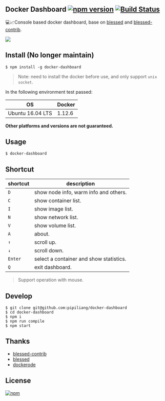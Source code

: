 ## Docker Dashboard [![npm version](https://badge.fury.io/js/docker-dashboard.svg)](https://www.npmjs.com/package/docker-dashboard) [![Build Status](https://travis-ci.org/pipiliang/docker-dashboard.svg?branch=master)](https://travis-ci.org/pipiliang/docker-dashboard)

:computer::chart_with_upwards_trend:Console based docker dashboard, base on [blessed](https://github.com/chjj/blessed) and [blessed-contrib](https://github.com/yaronn/blessed-contrib).

![](https://raw.githubusercontent.com/pipiliang/docker-dashboard/master/screenshot/containers.PNG)

## Install (No longer maintain)

```
$ npm install -g docker-dashboard
```
>Note: need to install the docker before use, and only support `unix socket`.

In the following environment test passed:

|OS|Docker|
|----|----|
|Ubuntu 16.04 LTS|1.12.6|


**Other platforms and versions are not guaranteed.**

## Usage

```
$ docker-dashboard
```

## Shortcut
|shortcut|description|
|----|----|
|`D`| show node info, warm info and others.|
|`C`| show container list.|
|`I`| show image list.|
|`N`| show network list.|
|`V`| show volume list.|
|`A`| about.|
|`↑`| scroll up.|
|`↓`| scroll down.|
|`Enter`| select a container and show statistics.|
|`Q`| exit dashboard.|

> Support operation with mouse.

## Develop
```
$ git clone git@github.com:pipiliang/docker-dashboard
$ cd docker-dashboard
$ npm i
$ npm run compile
$ npm start
```

## Thanks
- [blessed-contrib](https://github.com/yaronn/blessed-contrib)
- [blessed](https://github.com/chjj/blessed)
- [dockerode](https://github.com/apocas/dockerode)

## License
[![npm](https://img.shields.io/npm/l/express.svg)](https://github.com/pipiliang/made/blob/master/LICENSE)
